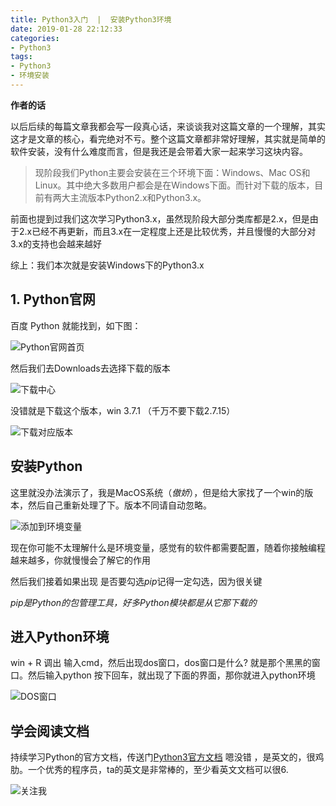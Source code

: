 ```yaml
---
title: Python3入门  |  安装Python3环境
date: 2019-01-28 22:12:33
categories:
- Python3
tags:
- Python3
- 环境安装
---
```


**作者的话**

以后后续的每篇文章我都会写一段真心话，来谈谈我对这篇文章的一个理解，其实这才是文章的核心，看完绝对不亏。整个这篇文章都非常好理解，其实就是简单的软件安装，没有什么难度而言，但是我还是会带着大家一起来学习这块内容。

<!-- more -->
> 现阶段我们Python主要会安装在三个环境下面：Windows、Mac OS和Linux。其中绝大多数用户都会是在Windows下面。而针对下载的版本，目前有两大主流版本Python2.x和Python3.x。

前面也提到过我们这次学习Python3.x，虽然现阶段大部分类库都是2.x，但是由于2.x已经不再更新，而且3.x在一定程度上还是比较优秀，并且慢慢的大部分对3.x的支持也会越来越好

综上：我们本次就是安装Windows下的Python3.x

## 1. Python官网

百度 Python 就能找到，如下图：

![Python官网首页](https://upload-images.jianshu.io/upload_images/11278476-f6c2903869363730.png?imageMogr2/auto-orient/strip%7CimageView2/2/w/1240)

然后我们去Downloads去选择下载的版本

![下载中心](https://upload-images.jianshu.io/upload_images/11278476-2925334b0a8a0c61.png?imageMogr2/auto-orient/strip%7CimageView2/2/w/1240)

没错就是下载这个版本，win 3.7.1 （千万不要下载2.7.15）

![下载对应版本](https://upload-images.jianshu.io/upload_images/11278476-461dbb7c4422db74.png?imageMogr2/auto-orient/strip%7CimageView2/2/w/1240)

## 安装Python

这里就没办法演示了，我是MacOS系统（*傲娇*），但是给大家找了一个win的版本，然后自己重新处理了下。版本不同请自动忽略。

![添加到环境变量](https://upload-images.jianshu.io/upload_images/11278476-6dcce49767121dc3.png?imageMogr2/auto-orient/strip%7CimageView2/2/w/1240)

现在你可能不太理解什么是环境变量，感觉有的软件都需要配置，随着你接触编程越来越多，你就慢慢会了解它的作用

然后我们接着如果出现 是否要勾选*pip*记得一定勾选，因为很关键

*pip是Python的包管理工具，好多Python模块都是从它那下载的*

## 进入Python环境

win + R  调出 输入cmd，然后出现dos窗口，dos窗口是什么? 就是那个黑黑的窗口。然后输入python 按下回车，就出现了下面的界面，那你就进入python环境

![DOS窗口](https://upload-images.jianshu.io/upload_images/11278476-b166348bbbd444be.png?imageMogr2/auto-orient/strip%7CimageView2/2/w/1240)

## 学会阅读文档

持续学习Python的官方文档，传送门[Python3官方文档](https://docs.python.org/3/) 嗯没错 ，是英文的，很鸡肋。一个优秀的程序员，ta的英文是非常棒的，至少看英文文档可以很6.


![关注我](https://upload-images.jianshu.io/upload_images/11278476-efa91d9c5f99ba1e.jpg?imageMogr2/auto-orient/strip%7CimageView2/2/w/1240)
